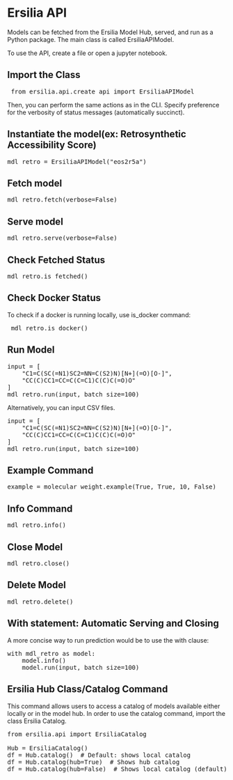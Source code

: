 # Ersilia API

Models can be fetched from the Ersilia Model Hub, served, and run as a Python package. The main class is called ErsiliaAPIModel.

To use the API, create a file or open a jupyter notebook. 

## Import the Class
<pre> from ersilia.api.create_api import ErsiliaAPIModel </pre>

Then, you can perform the same actions as in the CLI. Specify preference for the verbosity of status messages (automatically succinct). 

## Instantiate the model(ex: Retrosynthetic Accessibility Score)
<pre>
mdl_retro = ErsiliaAPIModel("eos2r5a")
</pre>

## Fetch model
<pre>
mdl_retro.fetch(verbose=False)
</pre>

## Serve model
<pre>
mdl_retro.serve(verbose=False)
</pre>

## Check Fetched Status
<pre>
mdl_retro.is_fetched()
</pre>

## Check Docker Status
To check if a docker is running locally, use is_docker command:
<pre> mdl_retro.is_docker() </pre>

## Run Model
<pre>
input = [
    "C1=C(SC(=N1)SC2=NN=C(S2)N)[N+](=O)[O-]",
    "CC(C)CC1=CC=C(C=C1)C(C)C(=O)O"
]
mdl_retro.run(input, batch_size=100)
</pre>

Alternatively, you can input CSV files. 
<pre>
input = [
    "C1=C(SC(=N1)SC2=NN=C(S2)N)[N+](=O)[O-]",
    "CC(C)CC1=CC=C(C=C1)C(C)C(=O)O"
]
mdl_retro.run(input, batch_size=100)
</pre>

## Example Command
<pre>
example = molecular_weight.example(True, True, 10, False)
</pre>

## Info Command
<pre>
mdl_retro.info()
</pre>

## Close Model
<pre>
mdl_retro.close()
</pre>

## Delete Model
<pre>
mdl_retro.delete()
</pre>

## With statement: Automatic Serving and Closing
A more concise way to run prediction would be to use the with clause:
<pre>
with mdl_retro as model:
    model.info()
    model.run(input, batch_size=100)
</pre>

## Ersilia Hub Class/Catalog Command
This command allows users to access a catalog of models available either locally or in the model hub. 
In order to use the catalog command, import the class Ersilia Catalog. 
<pre>
from ersilia.api import ErsiliaCatalog

Hub = ErsiliaCatalog()
df = Hub.catalog()  # Default: shows local catalog
df = Hub.catalog(hub=True)  # Shows hub catalog
df = Hub.catalog(hub=False)  # Shows local catalog (default)
</pre>